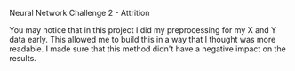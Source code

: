 Neural Network Challenge 2 - Attrition

You may notice that in this project I did my preprocessing for my X and Y data early.  This allowed me to build this in a way that I thought was more readable.
I made sure that this method didn't have a negative impact on the results.